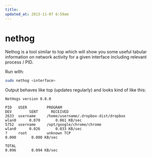 ```yaml
---
title:
updated_at: 2013-11-07 6:59am
---
```


# nethog

Nethog is a tool similar to top which will show you some useful tabular
information on network activity for a given interface including relevant
process / PID.

Run with:

```bash
sudo nethog <interface>
```

Output behaves like top (updates regularly) and looks kind of like this: 

```
NetHogs version 0.8.0

PID   USER         PROGRAM                                                 DEV        SENT      RECEIVED
2633  username     /home/username/.dropbox-dist/dropbox                    wlan0      0.070       0.061 KB/sec
5752  username     /opt/google/chrome/chrome                               wlan0      0.026       0.033 KB/sec
?     root         unknown TCP                                                        0.000       0.000 KB/sec

TOTAL                                                                           0.096       0.094 KB/sec
```
